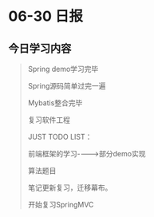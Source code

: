 # 06-30 日报
## 今日学习内容
> Spring demo学习完毕
>
>Spring源码简单过完一遍
>
>Mybatis整合完毕
>
>复习软件工程
>
>JUST TODO LIST：
>
>前端框架的学习---->部分demo实现
>
>算法题目
>
>笔记更新复习，迁移幕布。
>
>开始复习SpringMVC